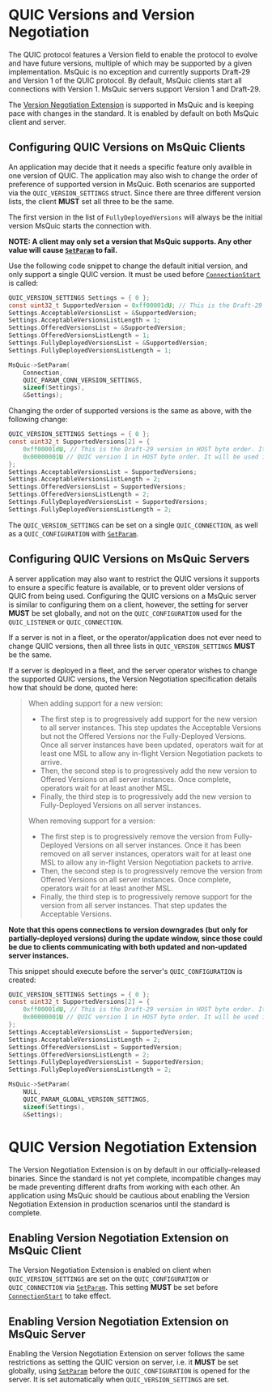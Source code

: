# QUIC Versions and Version Negotiation

The QUIC protocol features a Version field to enable the protocol to evolve and have future versions, multiple of which may be supported by a given implementation.
MsQuic is no exception and currently supports Draft-29 and Version 1 of the QUIC protocol.
By default, MsQuic clients start all connections with Version 1.  MsQuic servers support Version 1 and Draft-29.

The [Version Negotiation Extension](https://tools.ietf.org/html/draft-ietf-quic-version-negotiation) is supported in MsQuic and is keeping pace with changes in the standard.  It is enabled by default on both MsQuic client and server.

## Configuring QUIC Versions on MsQuic Clients

An application may decide that it needs a specific feature only availble in one version of QUIC. The application may also wish to change the order of preference of supported version in MsQuic. Both scenarios are supported via the `QUIC_VERSION_SETTINGS` struct.  Since there are three different version lists, the client **MUST** set all three to be the same.

The first version in the list of `FullyDeployedVersions` will always be the initial version MsQuic starts the connection with.

**NOTE: A client may only set a version that MsQuic supports. Any other value will cause [`SetParam`](api/SetParam.md) to fail.**

Use the following code snippet to change the default initial version, and only support a single QUIC version. It must be used before [`ConnectionStart`](api/ConnectionStart.md) is called:
```c
QUIC_VERSION_SETTINGS Settings = { 0 };
const uint32_t SupportedVersion = 0xff00001dU; // This is the Draft-29 version in HOST byte order. If the server does not support this, the connection will fail.
Settings.AcceptableVersionsList = &SupportedVersion;
Settings.AcceptableVersionsListLength = 1;
Settings.OfferedVersionsList = &SupportedVersion;
Settings.OfferedVersionsListLength = 1;
Settings.FullyDeployedVersionsList = &SupportedVersion;
Settings.FullyDeployedVersionsListLength = 1;

MsQuic->SetParam(
    Connection,
    QUIC_PARAM_CONN_VERSION_SETTINGS,
    sizeof(Settings),
    &Settings);
```

Changing the order of supported versions is the same as above, with the following change:
```c
QUIC_VERSION_SETTINGS Settings = { 0 };
const uint32_t SupportedVersions[2] = {
    0xff00001dU, // This is the Draft-29 version in HOST byte order. It will be used first.
    0x00000001U // QUIC version 1 in HOST byte order. It will be used if a VN packet is received.
};
Settings.AcceptableVersionsList = SupportedVersions;
Settings.AcceptableVersionsListLength = 2;
Settings.OfferedVersionsList = SupportedVersions;
Settings.OfferedVersionsListLength = 2;
Settings.FullyDeployedVersionsList = SupportedVersions;
Settings.FullyDeployedVersionsListLength = 2;
```

The `QUIC_VERSION_SETTINGS` can be set on a single `QUIC_CONNECTION`, as well as a `QUIC_CONFIGURATION` with [`SetParam`](api/SetParam.md).

## Configuring QUIC Versions on MsQuic Servers

A server application may also want to restrict the QUIC versions it supports to ensure a specific feature is available, or to prevent older versions of QUIC from being used.
Configuring the QUIC versions on a MsQuic server is similar to configuring them on a client, however, the setting for server **MUST** be set globally, and not on the `QUIC_CONFIGURATION` used for the `QUIC_LISTENER` or `QUIC_CONNECTION`.

If a server is not in a fleet, or the operator/application does not ever need to change QUIC versions, then all three lists in `QUIC_VERSION_SETTINGS` **MUST** be the same.

If a server is deployed in a fleet, and the server operator wishes to change the supported QUIC versions, the Version Negotiation specification details how that should be done, quoted here:
> When adding support for a new version:
> * The first step is to progressively add support for the new version to all server instances. This step updates the Acceptable Versions but not the Offered Versions nor the Fully-Deployed Versions. Once all server instances have been updated, operators wait for at least one MSL to allow any in-flight Version Negotiation packets to arrive.
> * Then, the second step is to progressively add the new version to Offered Versions on all server instances. Once complete, operators wait for at least another MSL.
> * Finally, the third step is to progressively add the new version to Fully-Deployed Versions on all server instances.
>
> When removing support for a version:
> * The first step is to progressively remove the version from Fully-Deployed Versions on all server instances. Once it has been removed on all server instances, operators wait for at least one MSL to allow any in-flight Version Negotiation packets to arrive.
> * Then, the second step is to progressively remove the version from Offered Versions on all server instances. Once complete, operators wait for at least another MSL.
> * Finally, the third step is to progressively remove support for the version from all server instances. That step updates the Acceptable Versions.

**Note that this opens connections to version downgrades (but only for partially-deployed versions) during the update window, since those could be due to clients communicating with both updated and non-updated server instances.**


This snippet should execute before the server's `QUIC_CONFIGURATION` is created:
```c
QUIC_VERSION_SETTINGS Settings = { 0 };
const uint32_t SupportedVersions[2] = {
    0xff00001dU, // This is the Draft-29 version in HOST byte order. It will be preferred over Version 1.
    0x00000001U // QUIC version 1 in HOST byte order. It will be used if a client starts with Version 1, instead of Draft-29.
};
Settings.AcceptableVersionsList = SupportedVersion;
Settings.AcceptableVersionsListLength = 2;
Settings.OfferedVersionsList = SupportedVersion;
Settings.OfferedVersionsListLength = 2;
Settings.FullyDeployedVersionsList = SupportedVersion;
Settings.FullyDeployedVersionsListLength = 2;

MsQuic->SetParam(
    NULL,
    QUIC_PARAM_GLOBAL_VERSION_SETTINGS,
    sizeof(Settings),
    &Settings);
```

# QUIC Version Negotiation Extension

The Version Negotiation Extension is on by default in our officially-released binaries. Since the standard is not yet complete, incompatible changes may be made preventing different drafts from working with each other. An application using MsQuic should be cautious about enabling the Version Negotiation Extension in production scenarios until the standard is complete.

## Enabling Version Negotiation Extension on MsQuic Client

The Version Negotiation Extension is enabled on client when `QUIC_VERSION_SETTINGS` are set on the `QUIC_CONFIGURATION` or `QUIC_CONNECTION` via [`SetParam`](api/SetParam.md).
This setting **MUST** be set before [`ConnectionStart`](api/ConnectionStart.md) to take effect.

## Enabling Version Negotiation Extension on MsQuic Server

Enabling the Version Negotiation Extension on server follows the same restrictions as setting the QUIC version on server, i.e. it **MUST** be set globally, using [`SetParam`](api/SetParam.md) before the `QUIC_CONFIGURATION` is opened for the server. It is set automatically when `QUIC_VERSION_SETTINGS` are set.
